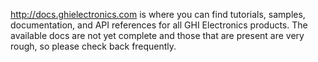 http://docs.ghielectronics.com is where you can find tutorials, samples, documentation, and API references for all GHI Electronics products. The available docs are not yet complete and those that are present are very rough, so please check back frequently.